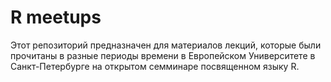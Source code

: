 # R meetups
Этот репозиторий предназначен для материалов лекций, которые были прочитаны в разные периоды времени в Европейском Университете в Санкт-Петербурге на открытом семминаре посвященном языку R.
